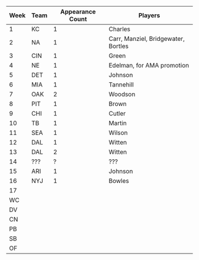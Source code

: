 | Week | Team | Appearance Count | Players
|------|------|------------------|--------
| 1    | KC   | 1                | Charles       
| 2    | NA   | 1                | Carr, Manziel, Bridgewater, Bortles       
| 3    | CIN  | 1                | Green       
| 4    | NE   | 1                | Edelman, for AMA promotion
| 5    | DET  | 1                | Johnson       
| 6    | MIA  | 1                | Tannehill
| 7    | OAK  | 2                | Woodson
| 8    | PIT  | 1                | Brown
| 9    | CHI  | 1                | Cutler
| 10   | TB	  | 1                | Martin
| 11   | SEA  | 1                | Wilson
| 12   | DAL  | 1                | Witten  
| 13   | DAL  | 2                | Witten
| 14   | ???  | ?                | ???
| 15   | ARI  | 1                | Johnson        
| 16   | NYJ  | 1                | Bowles       
| 17   |      |                  |        
| WC   |      |                  |        
| DV   |      |                  |        
| CN   |      |                  |        
| PB   |      |                  |        
| SB   |      |                  |        
| OF   |      |                  |        
